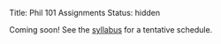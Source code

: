Title: Phil 101 Assignments
Status: hidden

Coming soon!
See the [syllabus](|filename|/pdfs/phil101/IntroSyllabus.pdf) for a
tentative schedule. 